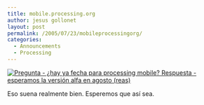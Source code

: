 ```yaml
---
title: mobile.processing.org
author: jesus gollonet
layout: post
permalink: /2005/07/23/mobileprocessingorg/
categories:
  - Announcements
  - Processing
---
```

<p><a href="http://processing.org/discourse/yabb_beta/YaBB.cgi?board=Collaboration;action=display;num=1120638926;start=4#4" title="thread sobre processing mobile en los foros de processing"><img src="http://www.jesusgollonet.com/blog/imagenes/processing_mobile.gif" alt="Pregunta - ¿hay ya fecha para processing mobile? Respuesta - esperamos la versión alfa en agosto (reas)" /></a></p>
<p>Eso suena realmente bien. Esperemos que así sea.</p>
